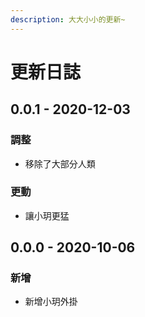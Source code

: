 ```yaml
---
description: 大大小小的更新~
---
```


# 更新日誌

## 0.0.1 - 2020-12-03

### 調整

* 移除了大部分人類

### 更動

* 讓小玥更猛

## 0.0.0 - 2020-10-06

### 新增

* 新增小玥外掛



